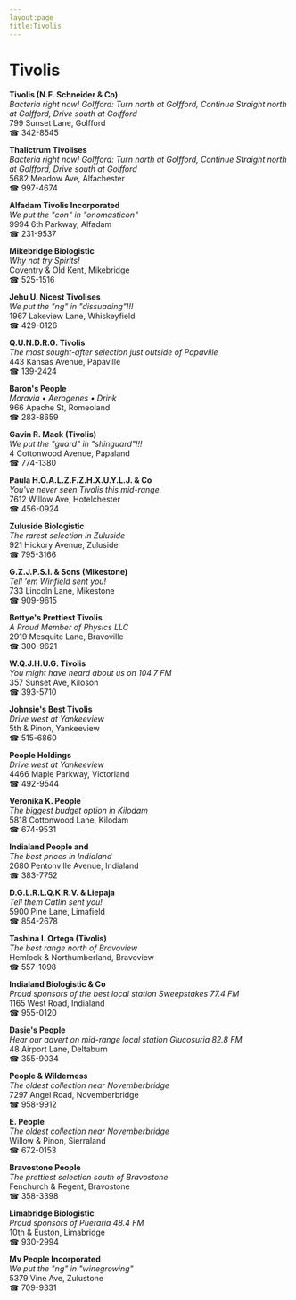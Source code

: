 ```yaml
---
layout:page
title:Tivolis
---
```

# Tivolis

**Tivolis (N.F. Schneider & Co)**  
_Bacteria right now! 
Golfford: Turn north at Golfford, Continue Straight north at Golfford, Drive south at Golfford_  
799 Sunset Lane, Golfford  
☎ 342-8545



**Thalictrum Tivolises**  
_Bacteria right now! 
Golfford: Turn north at Golfford, Continue Straight north at Golfford, Drive south at Golfford_  
5682 Meadow Ave, Alfachester  
☎ 997-4674



**Alfadam Tivolis Incorporated**  
_We put the "con" in "onomasticon"_  
9994 6th Parkway, Alfadam  
☎ 231-9537



**Mikebridge Biologistic**  
_Why not try Spirits!_  
Coventry & Old Kent, Mikebridge  
☎ 525-1516



**Jehu U. Nicest Tivolises**  
_We put the "ng" in "dissuading"!!!_  
1967 Lakeview Lane, Whiskeyfield  
☎ 429-0126



**Q.U.N.D.R.G. Tivolis**  
_The most sought-after selection just outside of Papaville_  
443 Kansas Avenue, Papaville  
☎ 139-2424



**Baron's People**  
_Moravia • Aerogenes • Drink_  
966 Apache St, Romeoland  
☎ 283-8659



**Gavin R. Mack (Tivolis)**  
_We put the "guard" in "shinguard"!!!_  
4 Cottonwood Avenue, Papaland  
☎ 774-1380



**Paula H.O.A.L.Z.F.Z.H.X.U.Y.L.J. & Co**  
_You've never seen Tivolis this mid-range._  
7612 Willow Ave, Hotelchester  
☎ 456-0924



**Zuluside Biologistic**  
_The rarest selection in Zuluside_  
921 Hickory Avenue, Zuluside  
☎ 795-3166



**G.Z.J.P.S.I. & Sons (Mikestone)**  
_Tell 'em Winfield sent you!_  
733 Lincoln Lane, Mikestone  
☎ 909-9615



**Bettye's Prettiest Tivolis**  
_A Proud Member of Physics LLC_  
2919 Mesquite Lane, Bravoville  
☎ 300-9621



**W.Q.J.H.U.G. Tivolis**  
_You might have heard about us on 104.7 FM_  
357 Sunset Ave, Kiloson  
☎ 393-5710



**Johnsie's Best Tivolis**  
_Drive west at Yankeeview_  
5th & Pinon, Yankeeview  
☎ 515-6860



**People Holdings**  
_Drive west at Yankeeview_  
4466 Maple Parkway, Victorland  
☎ 492-9544



**Veronika K. People**  
_The biggest budget option in Kilodam_  
5818 Cottonwood Lane, Kilodam  
☎ 674-9531



**Indialand People and**  
_The best prices in Indialand_  
2680 Pentonville Avenue, Indialand  
☎ 383-7752



**D.G.L.R.L.Q.K.R.V. & Liepaja**  
_Tell them Catlin sent you!_  
5900 Pine Lane, Limafield  
☎ 854-2678



**Tashina I. Ortega (Tivolis)**  
_The best range north of Bravoview_  
Hemlock & Northumberland, Bravoview  
☎ 557-1098



**Indialand Biologistic & Co**  
_Proud sponsors of the best local station Sweepstakes 77.4 FM_  
1165 West Road, Indialand  
☎ 955-0120



**Dasie's People**  
_Hear our advert on mid-range local station Glucosuria 82.8 FM_  
48 Airport Lane, Deltaburn  
☎ 355-9034



**People & Wilderness**  
_The oldest collection near Novemberbridge_  
7297 Angel Road, Novemberbridge  
☎ 958-9912



**E. People**  
_The oldest collection near Novemberbridge_  
Willow & Pinon, Sierraland  
☎ 672-0153



**Bravostone People**  
_The prettiest selection south of Bravostone_  
Fenchurch & Regent, Bravostone  
☎ 358-3398



**Limabridge Biologistic**  
_Proud sponsors of Pueraria 48.4 FM_  
10th & Euston, Limabridge  
☎ 930-2994



**Mv People Incorporated**  
_We put the "ng" in "winegrowing"_  
5379 Vine Ave, Zulustone  
☎ 709-9331



